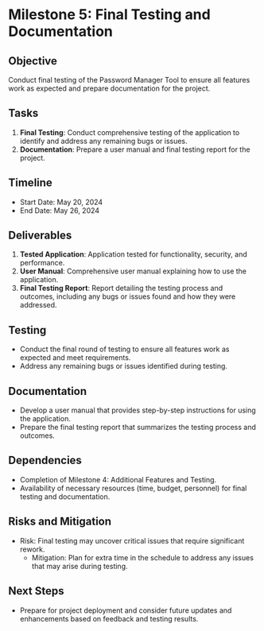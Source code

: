 # Milestone 5: Final Testing and Documentation

## Objective
Conduct final testing of the Password Manager Tool to ensure all features work as expected and prepare documentation for the project.

## Tasks
1. **Final Testing**: Conduct comprehensive testing of the application to identify and address any remaining bugs or issues.
2. **Documentation**: Prepare a user manual and final testing report for the project.

## Timeline
- Start Date: May 20, 2024
- End Date: May 26, 2024

## Deliverables
1. **Tested Application**: Application tested for functionality, security, and performance.
2. **User Manual**: Comprehensive user manual explaining how to use the application.
3. **Final Testing Report**: Report detailing the testing process and outcomes, including any bugs or issues found and how they were addressed.

## Testing
- Conduct the final round of testing to ensure all features work as expected and meet requirements.
- Address any remaining bugs or issues identified during testing.

## Documentation
- Develop a user manual that provides step-by-step instructions for using the application.
- Prepare the final testing report that summarizes the testing process and outcomes.

## Dependencies
- Completion of Milestone 4: Additional Features and Testing.
- Availability of necessary resources (time, budget, personnel) for final testing and documentation.

## Risks and Mitigation
- Risk: Final testing may uncover critical issues that require significant rework.
  - Mitigation: Plan for extra time in the schedule to address any issues that may arise during testing.

## Next Steps
- Prepare for project deployment and consider future updates and enhancements based on feedback and testing results.

